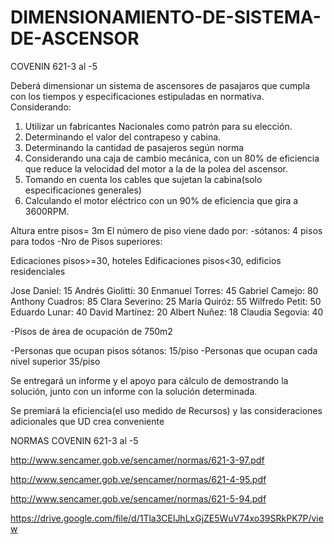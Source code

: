 # DIMENSIONAMIENTO-DE-SISTEMA-DE-ASCENSOR
COVENIN 621-3 al -5


Deberá dimensionar un sistema de ascensores de pasajaros que cumpla con los tiempos y especificaciones estipuladas en normativa. Considerando:

1. Utilizar un fabricantes Nacionales como patrón para su elección.
2. Determinando el valor del contrapeso y cabina.
3. Determinando la cantidad de pasajeros según norma
4. Considerando una caja de cambio mecánica, con un 80% de eficiencia que reduce la velocidad del motor a la de la polea del ascensor.
5. Tomando en cuenta los cables que sujetan la cabina(solo especificaciones generales)
6. Calculando el motor eléctrico con un 90% de eficiencia que gira a 3600RPM.


Altura entre pisos= 3m
El número de piso viene dado por:
-sótanos: 4 pisos para todos
-Nro de Pisos superiores:

Edicaciones pisos>=30, hoteles
Edificaciones pisos<30, edificios residenciales 

Jose Daniel: 15
Andrés Giolitti: 30
Enmanuel Torres: 45
Gabriel Camejo: 80
Anthony Cuadros: 85
Clara Severino: 25
María Quiróz: 55
Wilfredo Petit: 50
Eduardo Lunar: 40
David Martínez: 20
Albert Nuñez:  18
Claudia Segovia: 40


-Pisos de área de ocupación de 750m2

-Personas que ocupan pisos sótanos: 15/piso
-Personas que ocupan cada nivel superior 35/piso


Se entregará un informe y el apoyo para cálculo de demostrando la solución, junto con un informe con la solución determinada.

Se premiará la eficiencia(el uso medido de Recursos) y las consideraciones adicionales que UD crea conveniente



NORMAS COVENIN 621-3 al -5

http://www.sencamer.gob.ve/sencamer/normas/621-3-97.pdf

http://www.sencamer.gob.ve/sencamer/normas/621-4-95.pdf

http://www.sencamer.gob.ve/sencamer/normas/621-5-94.pdf

https://drive.google.com/file/d/1Tla3CElJhLxGjZE5WuV74xo39SRkPK7P/view

